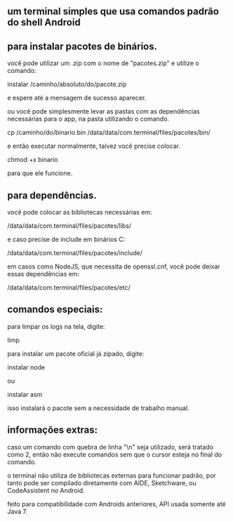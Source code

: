 ## um terminal simples que usa comandos padrão do shell Android
## para instalar pacotes de binários.
você pode utilizar um .zip com o nome de "pacotes.zip" e utilize o comando:

instalar /caminho/absoluto/do/pacote.zip

e espere até a mensagem de sucesso aparecer.

ou você pode simplesmente levar as pastas com as dependências necessárias para o app, na pasta utilizando o comando.

cp /caminho/do/binario.bin /data/data/com.terminal/files/pacotes/bin/

e então executar normalmente, talvez você precise colocar.

chmod +x binario

para que ele funcione.

## para dependências.

você pode colocar as bibliotecas necessárias em:

/data/data/com.terminal/files/pacotes/libs/

e caso precise de include em binários C:

/data/data/com.terminal/files/pacotes/include/

em casos como NodeJS, que necessita de openssl.cnf, você pode deixar essas dependências em:

/data/data/com.terminal/files/pacotes/etc/

## comandos especiais:

para limpar os logs na tela, digite:

limp

para instalar um pacote oficial já zipado, digite:

instalar node

ou

instalar asm

isso instalará o pacote sem a necessidade de trabalho manual.

## informações extras:

caso um comando com quebra de linha "\n" seja utilizado, será tratado como 2, então não execute comandos sem que o cursor esteja no final do comando.

o terminal não utiliza de bibliotecas externas para funcionar padrão, por tanto pode ser compilado diretamente com AIDE, Sketchware, ou CodeAssistent no Android.

feito para compatibilidade com Androids anteriores, API usada somente até Java 7.
